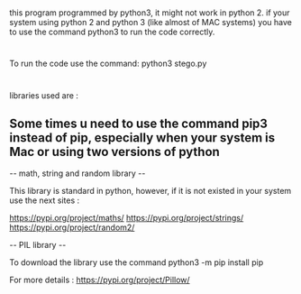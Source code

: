 #
 this program programmed by python3, it might not work in python 2.
if your system using python 2 and python 3 (like almost of MAC systems) you have to use the command python3 to run the code correctly.
#
To run the code use the command: python3 stego.py
# 


libraries used are : 

## Some times u need to use the command pip3 instead of pip, especially when your system is Mac or using two versions of python

*--* math, string and random library *--*

This library is standard in python, however, if it is not existed in your system use the next sites : 

https://pypi.org/project/maths/
https://pypi.org/project/strings/
https://pypi.org/project/random2/

*--* PIL library *--*

To download the library use the command
python3 -m pip install pip

For more details : 
https://pypi.org/project/Pillow/





